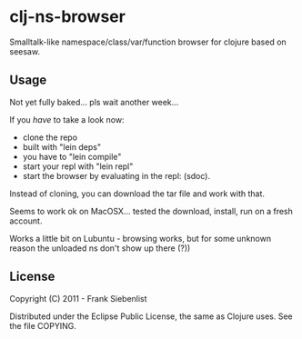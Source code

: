 # clj-ns-browser

Smalltalk-like namespace/class/var/function browser for clojure based on seesaw.

## Usage

Not yet fully baked... pls wait another week...

If you *have* to take a look now:
* clone the repo
* built with "lein deps"
* you have to "lein compile"
* start your repl with "lein repl"
* start the browser by evaluating in the repl: (sdoc).

Instead of cloning, you can download the tar file and work with that.

Seems to work ok on MacOSX... tested the download, install, run on a fresh account.

Works a little bit on Lubuntu - browsing works, but for some unknown reason the unloaded ns don't show up there (?))


## License

Copyright (C) 2011 - Frank Siebenlist

Distributed under the Eclipse Public License, the same as Clojure
uses. See the file COPYING.
